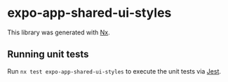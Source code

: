 # expo-app-shared-ui-styles

This library was generated with [Nx](https://nx.dev).

## Running unit tests

Run `nx test expo-app-shared-ui-styles` to execute the unit tests via [Jest](https://jestjs.io).
